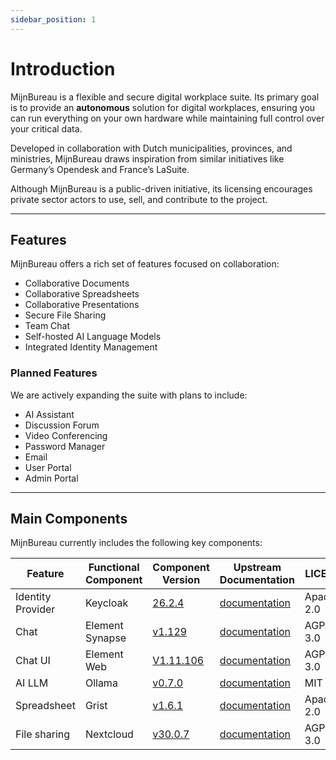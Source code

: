 ```yaml
---
sidebar_position: 1
---
```


# Introduction

MijnBureau is a flexible and secure digital workplace suite. Its primary goal is to provide an **autonomous** solution for digital workplaces, ensuring you can run everything on your own hardware while maintaining full control over your critical data.

Developed in collaboration with Dutch municipalities, provinces, and ministries, MijnBureau draws inspiration from similar initiatives like Germany’s Opendesk and France’s LaSuite.

Although MijnBureau is a public-driven initiative, its licensing encourages private sector actors to use, sell, and contribute to the project.

---

## Features

MijnBureau offers a rich set of features focused on collaboration:

- Collaborative Documents
- Collaborative Spreadsheets
- Collaborative Presentations
- Secure File Sharing
- Team Chat
- Self-hosted AI Language Models
- Integrated Identity Management

### Planned Features

We are actively expanding the suite with plans to include:

- AI Assistant
- Discussion Forum
- Video Conferencing
- Password Manager
- Email
- User Portal
- Admin Portal

---

## Main Components

MijnBureau currently includes the following key components:

| Feature           | Functional Component | Component Version                                                     | Upstream Documentation                                        | LICENSE    |
| ----------------- | -------------------- | --------------------------------------------------------------------- | ------------------------------------------------------------- | ---------- |
| Identity Provider | Keycloak             | [26.2.4](https://github.com/keycloak/keycloak/releases/tag/26.2.4)    | [documentation](https://www.keycloak.org/documentation)       | Apache-2.0 |
| Chat              | Element Synapse      | [v1.129](https://github.com/element-hq/synapse/tree/v1.129.0)         | [documentation](https://element-hq.github.io/synapse/latest/) | AGPL-3.0   |
| Chat UI           | Element Web          | [V1.11.106](https://github.com/element-hq/element-web/tree/v1.11.106) | [documentation](https://element.io/)                          | AGPL-3.0   |
| AI LLM            | Ollama               | [v0.7.0](https://github.com/ollama/ollama/tree/v0.7.0)                | [documentation](https://ollama.com/)                          | MIT        |
| Spreadsheet       | Grist                | [v1.6.1](https://github.com/gristlabs/grist-core/tree/v1.6.1)         | [documentation](https://support.getgrist.com/self-managed/)   | Apache-2.0 |
| File sharing      | Nextcloud            | [v30.0.7](https://github.com/nextcloud/server/tree/v30.0.7)           | [documentation](https://nextcloud.com/)                       | AGPL-3.0   |
